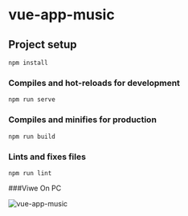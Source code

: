 # vue-app-music

## Project setup
```
npm install
```

### Compiles and hot-reloads for development
```
npm run serve
```

### Compiles and minifies for production
```
npm run build
```

### Lints and fixes files
```
npm run lint
```


###Viwe On PC

![vue-app-music](https://user-images.githubusercontent.com/75854041/119584173-cc197600-bdd0-11eb-9fbd-a0f22844d4a3.png)
